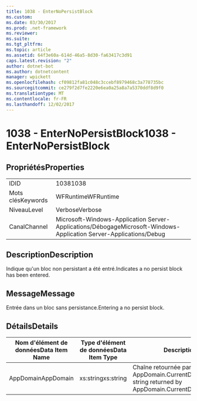```yaml
---
title: 1038 - EnterNoPersistBlock
ms.custom: 
ms.date: 03/30/2017
ms.prod: .net-framework
ms.reviewer: 
ms.suite: 
ms.tgt_pltfrm: 
ms.topic: article
ms.assetid: 64f3e60a-614d-46a5-8d30-fa63417c3d91
caps.latest.revision: "2"
author: dotnet-bot
ms.author: dotnetcontent
manager: wpickett
ms.openlocfilehash: cf09812fa81c048c3ccebf8979468c3a778735bc
ms.sourcegitcommit: ce279f2d7fe2220e6ea0a25a8a7a5370ddf8d9f0
ms.translationtype: MT
ms.contentlocale: fr-FR
ms.lasthandoff: 12/02/2017
---
```

# <a name="1038---enternopersistblock"></a><span data-ttu-id="5f8a8-102">1038 - EnterNoPersistBlock</span><span class="sxs-lookup"><span data-stu-id="5f8a8-102">1038 - EnterNoPersistBlock</span></span>
## <a name="properties"></a><span data-ttu-id="5f8a8-103">Propriétés</span><span class="sxs-lookup"><span data-stu-id="5f8a8-103">Properties</span></span>  
  
|||  
|-|-|  
|<span data-ttu-id="5f8a8-104">ID</span><span class="sxs-lookup"><span data-stu-id="5f8a8-104">ID</span></span>|<span data-ttu-id="5f8a8-105">1038</span><span class="sxs-lookup"><span data-stu-id="5f8a8-105">1038</span></span>|  
|<span data-ttu-id="5f8a8-106">Mots clés</span><span class="sxs-lookup"><span data-stu-id="5f8a8-106">Keywords</span></span>|<span data-ttu-id="5f8a8-107">WFRuntime</span><span class="sxs-lookup"><span data-stu-id="5f8a8-107">WFRuntime</span></span>|  
|<span data-ttu-id="5f8a8-108">Niveau</span><span class="sxs-lookup"><span data-stu-id="5f8a8-108">Level</span></span>|<span data-ttu-id="5f8a8-109">Verbose</span><span class="sxs-lookup"><span data-stu-id="5f8a8-109">Verbose</span></span>|  
|<span data-ttu-id="5f8a8-110">Canal</span><span class="sxs-lookup"><span data-stu-id="5f8a8-110">Channel</span></span>|<span data-ttu-id="5f8a8-111">Microsoft-Windows-Application Server-Applications/Débogage</span><span class="sxs-lookup"><span data-stu-id="5f8a8-111">Microsoft-Windows-Application Server-Applications/Debug</span></span>|  
  
## <a name="description"></a><span data-ttu-id="5f8a8-112">Description</span><span class="sxs-lookup"><span data-stu-id="5f8a8-112">Description</span></span>  
 <span data-ttu-id="5f8a8-113">Indique qu'un bloc non persistant a été entré.</span><span class="sxs-lookup"><span data-stu-id="5f8a8-113">Indicates a no persist block has been entered.</span></span>  
  
## <a name="message"></a><span data-ttu-id="5f8a8-114">Message</span><span class="sxs-lookup"><span data-stu-id="5f8a8-114">Message</span></span>  
 <span data-ttu-id="5f8a8-115">Entrée dans un bloc sans persistance.</span><span class="sxs-lookup"><span data-stu-id="5f8a8-115">Entering a no persist block.</span></span>  
  
## <a name="details"></a><span data-ttu-id="5f8a8-116">Détails</span><span class="sxs-lookup"><span data-stu-id="5f8a8-116">Details</span></span>  
  
|<span data-ttu-id="5f8a8-117">Nom d'élément de données</span><span class="sxs-lookup"><span data-stu-id="5f8a8-117">Data Item Name</span></span>|<span data-ttu-id="5f8a8-118">Type d'élément de données</span><span class="sxs-lookup"><span data-stu-id="5f8a8-118">Data Item Type</span></span>|<span data-ttu-id="5f8a8-119">Description</span><span class="sxs-lookup"><span data-stu-id="5f8a8-119">Description</span></span>|  
|--------------------|--------------------|-----------------|  
|<span data-ttu-id="5f8a8-120">AppDomain</span><span class="sxs-lookup"><span data-stu-id="5f8a8-120">AppDomain</span></span>|<span data-ttu-id="5f8a8-121">xs:string</span><span class="sxs-lookup"><span data-stu-id="5f8a8-121">xs:string</span></span>|<span data-ttu-id="5f8a8-122">Chaîne retournée par AppDomain.CurrentDomain.FriendlyName.</span><span class="sxs-lookup"><span data-stu-id="5f8a8-122">The string returned by AppDomain.CurrentDomain.FriendlyName.</span></span>|
